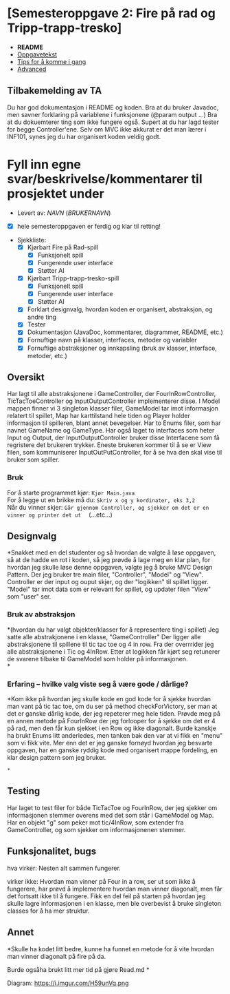 # [Semesteroppgave 2: Fire på rad og Tripp-trapp-tresko]


* **README**
* [Oppgavetekst](SEM-2.md)
* [Tips for å komme i gang](Tips.md)
* [Advanced](Advanced.md)


## Tilbakemelding av TA

Du har god dokumentasjon i README og koden. Bra at du bruker Javadoc, men savner forklaring på variablene i funksjonene (@param output ...)
Bra at du dokuemterer ting som ikke fungere også.
Supert at du har lagd tester for begge Controller'ene.
Selv om MVC ikke akkurat er det man lærer i INF101, synes jeg du har organisert koden veldig godt.
# Fyll inn egne svar/beskrivelse/kommentarer til prosjektet under
* Levert av:   *NAVN* (*BRUKERNAVN*)
* [X] hele semesteroppgaven er ferdig og klar til retting!
* Sjekkliste:
   * [x] Kjørbart Fire på Rad-spill
	   * [X] Funksjonelt spill 
	   * [x] Fungerende user interface
	   * [x] Støtter AI 
   * [X] Kjørbart Tripp-trapp-tresko-spill
	   * [X] Funksjonelt spill 
	   * [X] Fungerende user interface
	   * [X] Støtter AI 
   * [X] Forklart designvalg, hvordan koden er organisert, abstraksjon, og andre ting 
   * [X] Tester
   * [X] Dokumentasjon (JavaDoc, kommentarer, diagrammer, README, etc.)
   * [X] Fornuftige navn på klasser, interfaces, metoder og variabler
   * [X] Fornuftige abstraksjoner og innkapsling (bruk av klasser, interface, metoder, etc.)

## Oversikt
Har lagt til alle abstraksjonene i GameController, der FourInRowController,  TicTacToeController  og InputOutputController implementerer disse.
I Model mappen finner vi 3 singleton klasser filer, GameModel tar imot informasjon relatert til spillet, Map har karttilstand hele tiden
og Player holder informasjon til spilleren, blant annet bevegelser. Har to Enums filer, som har navnet GameName og GameType. 
Har også laget to interfaces som heter Input og Output, der  InputOutputController bruker disse Interfacene som få regristere det brukeren trykker. Eneste brukeren kommer til å se 
er View filen, som kommuniserer InputOutPutController, for å se hva den skal vise til bruker som spiller. 

### Bruk
For å starte programmet kjør: `Kjør Main.java`  
For å legge ut en brikke må du: `Skriv x og y kordinater, eks 3,2`   
Når du vinner skjer: `Går gjennom Controller, og sjekker om det er en vinner og printer det ut  `
(...etc...)   

## Designvalg
*Snakket med en del studenter og så hvordan de valgte å løse oppgaven, så at de hadde en rot i koden, så jeg prøvde å lage meg en klar plan, 
for hvordan jeg skulle løse denne  oppgaven, valgte jeg å bruke MVC Design Pattern. Der jeg bruker tre main filer, "Controller", "Model" og "View".
 Controller er der input og ouput skjer, og der "logikken" til spillet ligger. 
 "Model" tar imot data som er relevant for spillet, og updater filen "View" som "user" ser. 

### Bruk av abstraksjon
*(hvordan du har valgt objekter/klasser for å representere ting i spillet)
Jeg satte alle abstrakjonene i en klasse, "GameController" 
Der ligger alle abstraksjonene til spillene til tic tac toe og 4 in row.
Fra der overrrider jeg alle abstraksjonene i Tic og 4InRow. Etter at logikken får kjørt seg retunerer de svarene tilbake til GameModel som holder på informasjonen.  
*

### Erfaring – hvilke valg viste seg å være gode / dårlige?
*Kom ikke på hvordan jeg skulle kode en god kode for å sjekke hvordan man vant på tic tac toe, om du ser på method checkForVictory, ser man at det er ganske dårlig kode, der jeg repeterer meg hele tiden.
 Prøvde meg på en annen metode på FourInRow der jeg forlooper for å sjekke om det er 4 på rad, men den får kun sjekket i en Row og ikke diagonalt.
 Burde kanskje ha brukt Enums litt anderledes, men tanken bak den var at vi fikk en "menu" som vi fikk vite. 
  Mer enn det er jeg ganske fornøyd hvordan jeg besvarte oppgaven, har en ganske ryddig kode med organisert mappe fordeling, en klar design pattern som jeg bruker.  
  
    
    *

## Testing
Har laget to test filer for både TicTacToe og FourInRow, der jeg sjekker om informasjonen stemmer overens med det som står i GameModel og Map. Har en objekt "g" som peker mot tic/4InRow, som extender fra GameController, og som sjekker om informasjonenen stemmer. 
 
## Funksjonalitet, bugs
hva virker: Nesten alt sammen fungerer. 

virker ikke: Hvordan man vinner på Four in a row, ser ut som ikke å fungerere, har prøvd å implementere hvordan man vinner diagonalt,
 men får det fortsatt ikke til å fungere. Fikk en del feil på starten på hvordan jeg skulle lagre informasjonen i en klasse, men ble overbevist å bruke singleton classes for å ha mer struktur. 



## Annet
*Skulle ha kodet litt bedre, kunne ha funnet en metode for å vite hvordan man vinner diagonalt på fire på da. 

Burde ogsåha brukt litt mer tid på gjøre Read.md *


Diagram: https://i.imgur.com/H59unVq.png

